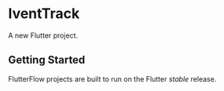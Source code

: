 # IventTrack

A new Flutter project.

## Getting Started

FlutterFlow projects are built to run on the Flutter _stable_ release.
